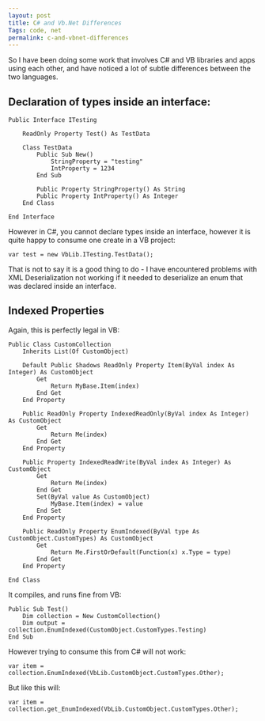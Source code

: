 ```yaml
---
layout: post
title: C# and Vb.Net Differences
Tags: code, net
permalink: c-and-vbnet-differences
---
```


So I have been doing some work that involves C# and VB libraries and apps using each other, and have noticed a lot of subtle differences between the two languages.

Declaration of types inside an interface:
---
  
	Public Interface ITesting

		ReadOnly Property Test() As TestData

		Class TestData
			Public Sub New()
				StringProperty = "testing"
				IntProperty = 1234
			End Sub

			Public Property StringProperty() As String
			Public Property IntProperty() As Integer
		End Class

	End Interface

However in C#, you cannot declare types inside an interface, however it is quite happy to consume one create in a VB project:

	var test = new VbLib.ITesting.TestData();

That is not to say it is a good thing to do - I have encountered problems with XML Deserialization not working if it needed to deserialize an enum that was declared inside an interface.

Indexed Properties
---

Again, this is perfectly legal in VB:

	Public Class CustomCollection
		Inherits List(Of CustomObject)

		Default Public Shadows ReadOnly Property Item(ByVal index As Integer) As CustomObject
			Get
				Return MyBase.Item(index)
			End Get
		End Property

		Public ReadOnly Property IndexedReadOnly(ByVal index As Integer) As CustomObject
			Get
				Return Me(index)
			End Get
		End Property

		Public Property IndexedReadWrite(ByVal index As Integer) As CustomObject
			Get
				Return Me(index)
			End Get
			Set(ByVal value As CustomObject)
				MyBase.Item(index) = value
			End Set
		End Property

		Public ReadOnly Property EnumIndexed(ByVal type As CustomObject.CustomTypes) As CustomObject
			Get
				Return Me.FirstOrDefault(Function(x) x.Type = type)
			End Get
		End Property

	End Class

It compiles, and runs fine from VB:

	Public Sub Test()
		Dim collection = New CustomCollection()
		Dim output = collection.EnumIndexed(CustomObject.CustomTypes.Testing)
	End Sub

However trying to consume this from C# will not work:

	var item = collection.EnumIndexed(VbLib.CustomObject.CustomTypes.Other);

But like this will:

	var item = collection.get_EnumIndexed(VbLib.CustomObject.CustomTypes.Other);
